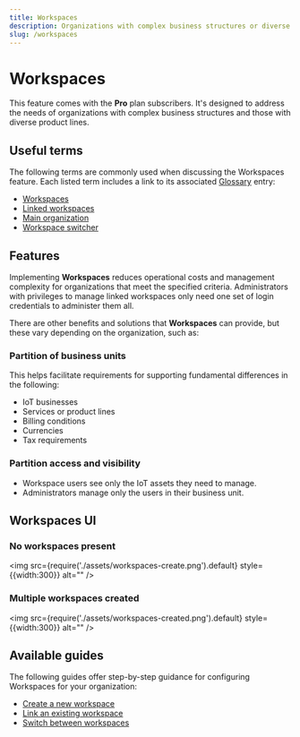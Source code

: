```yaml
---
title: Workspaces
description: Organizations with complex business structures or diverse product lines can benefit from Workspaces in the emnify Portal
slug: /workspaces
---
```


# Workspaces

This feature comes with the **Pro** plan subscribers.
It's designed to address the needs of organizations with complex business structures and those with diverse product lines.

## Useful terms

The following terms are commonly used when discussing the Workspaces feature.
Each listed term includes a link to its associated [Glossary](/glossary) entry:

- [Workspaces](/glossary#workspace)
- [Linked workspaces](/glossary#linked-workspaces)
- [Main organization](/glossary#main-organization)
- [Workspace switcher](/glossary#workspace-switcher)

## Features

Implementing **Workspaces** reduces operational costs and management complexity for organizations that meet the specified criteria.
Administrators with privileges to manage linked workspaces only need one set of login credentials to administer them all.

There are other benefits and solutions that **Workspaces** can provide, but these vary depending on the organization, such as:

### Partition of business units 

This helps facilitate requirements for supporting fundamental differences in the following:

- IoT businesses
- Services or product lines
- Billing conditions
- Currencies
- Tax requirements

### Partition access and visibility

- Workspace users see only the IoT assets they need to manage.
- Administrators manage only the users in their business unit.

## Workspaces UI

### No workspaces present

<img
  src={require('./assets/workspaces-create.png').default}
  style={{width:300}}
  alt=""
/>

### Multiple workspaces created

<img
  src={require('./assets/workspaces-created.png').default}
  style={{width:300}}
  alt=""
/>

## Available guides

The following guides offer step-by-step guidance for configuring Workspaces for your organization:

- [Create a new workspace](/workspaces/create)
- [Link an existing workspace](/workspaces/link)
- [Switch between workspaces](/workspaces/switch)
